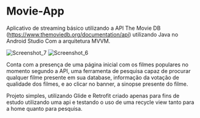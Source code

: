 # Movie-App
Aplicativo de streaming básico utilizando a API The Movie DB (https://www.themoviedb.org/documentation/api) utilizando Java no Android Studio
Com a arquitetura MVVM.

![Screenshot_7](https://user-images.githubusercontent.com/59840894/129624649-0cb8450e-31b7-4ae7-b210-4dfb78cf62ce.png)
![Screenshot_6](https://user-images.githubusercontent.com/59840894/129624449-aaf68add-6333-4651-b1bb-21815cbe9147.png)


Conta com a presença de uma página inicial com os filmes populares no momento segundo a API, uma ferramenta de pesquisa capaz de procurar qualquer filme presente em sua database, informação da votação de qualidade dos filmes, e ao clicar no banner, a sinopse presente do filme.

Projeto simples, utilizando Glide e Retrofit criado apenas para fins de estudo utilizando uma api e testando o uso de uma recycle view tanto para a home quanto para pesquisa.
